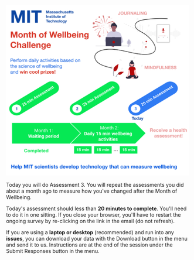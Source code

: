 

<img src="https://raw.githubusercontent.com/danielmlow/WellBeingStudy_assessment3/master/protocol/wellbeing_logo_assessment3.svg" alt="drawing" width="500"/>  

Today you will do Assessment 3. You will repeat the assessments you did about a month ago to measure how you've changed after the Month of Wellbeing.

Today's assessment should less than **20 minutes to complete**. You'll need to do it in one sitting. If you close your browser, you'll have to restart the ongoing survey by re-clicking on the link in the email (do not refresh).

If you are using a **laptop or desktop** (recommended) and run into any **issues**, you can download your data with the Download button in the menu and send it to us. Instructions are at the end of the session under the Submit Responses button in the menu.



